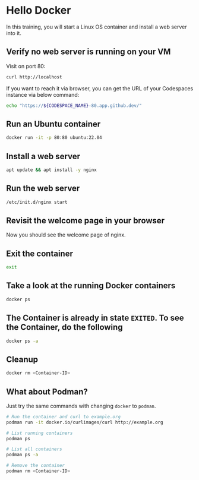 # Hello Docker

In this training, you will start a Linux OS container and install a web server into it.

## Verify no web server is running on your VM

Visit on port 80:

```bash
curl http://localhost
```

If you want to reach it via browser, you can get the URL of your Codespaces instance via below command:

```bash
echo "https://${CODESPACE_NAME}-80.app.github.dev/"
```

## Run an Ubuntu container

```bash
docker run -it -p 80:80 ubuntu:22.04
```

## Install a web server

```bash
apt update && apt install -y nginx
```

## Run the web server

```bash
/etc/init.d/nginx start
```

## Revisit the welcome page in your browser

Now you should see the welcome page of nginx.

## Exit the container

```bash
exit
```

## Take a look at the running Docker containers

```bash
docker ps
```

## The Container is already in state `EXITED`. To see the Container, do the following

```bash
docker ps -a
```

## Cleanup

```bash
docker rm <Container-ID>
```

## What about Podman?

Just try the same commands with changing `docker` to `podman`.

```bash
# Run the container and curl to example.org
podman run -it docker.io/curlimages/curl http://example.org

# List running containers
podman ps

# List all containers
podman ps -a

# Remove the container
podman rm <Container-ID>
```
